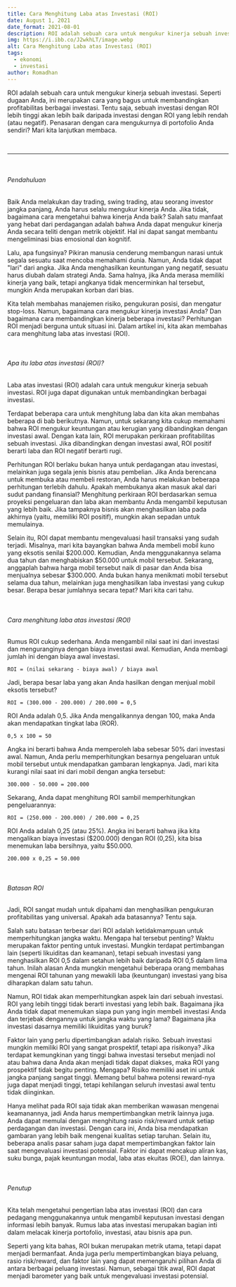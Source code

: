 ```yaml
---
title: Cara Menghitung Laba atas Investasi (ROI)
date: August 1, 2021
date_format: 2021-08-01
description: ROI adalah sebuah cara untuk mengukur kinerja sebuah investasi. Seperti dugaan Anda, ini merupakan cara yang bagus untuk membandingkan profitabilitas berbagai investasi.
img: https://i.ibb.co/J2wkhLT/image.webp
alt: Cara Menghitung Laba atas Investasi (ROI)
tags: 
  - ekonomi
  - investasi
author: Romadhan
---
```


<div class="text-justify grid gap-4">
  <p>ROI adalah sebuah cara untuk mengukur kinerja sebuah investasi. Seperti dugaan Anda, ini merupakan cara yang bagus untuk membandingkan profitabilitas berbagai investasi. Tentu saja, sebuah investasi dengan ROI lebih tinggi akan lebih baik daripada investasi dengan ROI yang lebih rendah (atau negatif). Penasaran dengan cara mengukurnya di portofolio Anda sendiri? Mari kita lanjutkan membaca.</p>
</div>

<br>
<hr>
<br>

<div class="text-justify grid gap-4">
  <h6 class="ft-h text-primary font-bold">Pendahuluan</h6>
  <p>Baik Anda melakukan day trading, swing trading, atau seorang investor jangka panjang, Anda harus selalu mengukur kinerja Anda. Jika tidak, bagaimana cara mengetahui bahwa kinerja Anda baik? Salah satu manfaat yang hebat dari perdagangan adalah bahwa Anda dapat mengukur kinerja Anda secara teliti dengan metrik objektif. Hal ini dapat sangat membantu mengeliminasi bias emosional dan kognitif.</p>
  <p>Lalu, apa fungsinya? Pikiran manusia cenderung membangun narasi untuk segala sesuatu saat mencoba memahami dunia. Namun, Anda tidak dapat "lari" dari angka. Jika Anda menghasilkan keuntungan yang negatif, sesuatu harus diubah dalam strategi Anda. Sama halnya, jika Anda merasa memiliki kinerja yang baik, tetapi angkanya tidak mencerminkan hal tersebut, mungkin Anda merupakan korban dari bias.</p>
  <p>Kita telah membahas manajemen risiko, pengukuran posisi, dan mengatur stop-loss. Namun, bagaimana cara mengukur kinerja investasi Anda? Dan bagaimana cara membandingkan kinerja beberapa investasi? Perhitungan ROI menjadi berguna untuk situasi ini. Dalam artikel ini, kita akan membahas cara menghitung laba atas investasi (ROI).</p>
</div>

<br>

<div class="text-justify grid gap-4">
  <h6 class="ft-h text-primary font-bold">Apa itu laba atas investasi (ROI)?</h6>
  <p>Laba atas investasi (ROI) adalah cara untuk mengukur kinerja sebuah investasi. ROI juga dapat digunakan untuk membandingkan berbagai investasi.</p>
  <p>Terdapat beberapa cara untuk menghitung laba dan kita akan membahas beberapa di bab berikutnya. Namun, untuk sekarang kita cukup memahami bahwa ROI mengukur keuntungan atau kerugian yang dibandingkan dengan investasi awal. Dengan kata lain, ROI merupakan perkiraan profitabilitas sebuah investasi. Jika dibandingkan dengan investasi awal, ROI positif berarti laba dan ROI negatif berarti rugi.</p>
  <p>Perhitungan ROI berlaku bukan hanya untuk perdagangan atau investasi, melainkan juga segala jenis bisnis atau pembelian. Jika Anda berencana untuk membuka atau membeli restoran, Anda harus melakukan beberapa perhitungan terlebih dahulu. Apakah membukanya akan masuk akal dari sudut pandang finansial? Menghitung perkiraan ROI berdasarkan semua proyeksi pengeluaran dan laba akan membantu Anda mengambil keputusan yang lebih baik. Jika tampaknya bisnis akan menghasilkan laba pada akhirnya (yaitu, memiliki ROI positif), mungkin akan sepadan untuk memulainya.</p>
  <p>Selain itu, ROI dapat membantu mengevaluasi hasil transaksi yang sudah terjadi. Misalnya, mari kita bayangkan bahwa Anda membeli mobil kuno yang eksotis senilai $200.000. Kemudian, Anda menggunakannya selama dua tahun dan menghabiskan $50.000 untuk mobil tersebut. Sekarang, anggaplah bahwa harga mobil tersebut naik di pasar dan Anda bisa menjualnya sebesar $300.000. Anda bukan hanya menikmati mobil tersebut selama dua tahun, melainkan juga menghasilkan laba investasi yang cukup besar. Berapa besar jumlahnya secara tepat? Mari kita cari tahu.</p>
</div>

<br>

<div class="text-justify grid gap-4">
  <h6 class="ft-h text-primary font-bold">Cara menghitung laba atas investasi (ROI)</h6>
  <p>Rumus ROI cukup sederhana. Anda mengambil nilai saat ini dari investasi dan menguranginya dengan biaya investasi awal. Kemudian, Anda membagi jumlah ini dengan biaya awal investasi.</p>
  <pre><code>ROI = (nilai sekarang - biaya awal) / biaya awal</code></pre>
  <p>Jadi, berapa besar laba yang akan Anda hasilkan dengan menjual mobil eksotis tersebut?</p>
  <pre><code>ROI = (300.000 - 200.000) / 200.000 = 0,5</code></pre>
  <p>ROI Anda adalah 0,5. Jika Anda mengalikannya dengan 100, maka Anda akan mendapatkan tingkat laba (ROR).</p>
  <pre><code>0,5 x 100 = 50</code></pre>
  <p>Angka ini berarti bahwa Anda memperoleh laba sebesar 50% dari investasi awal. Namun, Anda perlu memperhitungkan besarnya pengeluaran untuk mobil tersebut untuk mendapatkan gambaran lengkapnya. Jadi, mari kita kurangi nilai saat ini dari mobil dengan angka tersebut:</p>
  <pre><code>300.000 - 50.000 = 200.000</code></pre>
  <p>Sekarang, Anda dapat menghitung ROI sambil memperhitungkan pengeluarannya:</p>
  <pre><code>ROI = (250.000 - 200.000) / 200.000 = 0,25</code></pre>
  <p>ROI Anda adalah 0,25 (atau 25%). Angka ini berarti bahwa jika kita mengalikan biaya investasi ($200.000) dengan ROI (0,25), kita bisa menemukan laba bersihnya, yaitu $50.000.</p>
  <pre><code>200.000 x 0,25 = 50.000</code></pre>
</div>

<br>

<div class="text-justify grid gap-4">
  <h6 class="ft-h text-primary font-bold">Batasan ROI</h6>
  <p>Jadi, ROI sangat mudah untuk dipahami dan menghasilkan pengukuran profitabilitas yang universal. Apakah ada batasannya? Tentu saja.</p>
  <p>Salah satu batasan terbesar dari ROI adalah ketidakmampuan untuk memperhitungkan jangka waktu. Mengapa hal tersebut penting? Waktu merupakan faktor penting untuk investasi. Mungkin terdapat pertimbangan lain (seperti likuiditas dan keamanan), tetapi sebuah investasi yang menghasilkan ROI 0,5 dalam setahun lebih baik daripada ROI 0,5 dalam lima tahun. Inilah alasan Anda mungkin mengetahui beberapa orang membahas mengenai ROI tahunan yang mewakili laba (keuntungan) investasi yang bisa diharapkan dalam satu tahun.</p>
  <p>Namun, ROI tidak akan memperhitungkan aspek lain dari sebuah investasi. ROI yang lebih tinggi tidak berarti investasi yang lebih baik. Bagaimana jika Anda tidak dapat menemukan siapa pun yang ingin membeli investasi Anda dan terjebak dengannya untuk jangka waktu yang lama? Bagaimana jika investasi dasarnya memiliki likuiditas yang buruk?</p>
  <p>Faktor lain yang perlu dipertimbangkan adalah risiko. Sebuah investasi mungkin memiliki ROI yang sangat prospektif, tetapi apa risikonya? Jika terdapat kemungkinan yang tinggi bahwa investasi tersebut menjadi nol atau bahwa dana Anda akan menjadi tidak dapat diakses, maka ROI yang prospektif tidak begitu penting. Mengapa? Risiko memiliki aset ini untuk jangka panjang sangat tinggi. Memang betul bahwa potensi reward-nya juga dapat menjadi tinggi, tetapi kehilangan seluruh investasi awal tentu tidak diinginkan.</p>
  <p>Hanya melihat pada ROI saja tidak akan memberikan wawasan mengenai keamanannya, jadi Anda harus mempertimbangkan metrik lainnya juga. Anda dapat memulai dengan menghitung rasio risk/reward untuk setiap perdagangan dan investasi. Dengan cara ini, Anda bisa mendapatkan gambaran yang lebih baik mengenai kualitas setiap taruhan. Selain itu, beberapa analis pasar saham juga dapat mempertimbangkan faktor lain saat mengevaluasi investasi potensial. Faktor ini dapat mencakup aliran kas, suku bunga, pajak keuntungan modal, laba atas ekuitas (ROE), dan lainnya.</p>
</div>

<br>

<div class="text-justify grid gap-4">
  <h6 class="ft-h text-primary font-bold">Penutup</h6>
  <p>Kita telah mengetahui pengertian laba atas investasi (ROI) dan cara pedagang menggunakannya untuk mengambil keputusan investasi dengan informasi lebih banyak. Rumus laba atas investasi merupakan bagian inti dalam melacak kinerja portofolio, investasi, atau bisnis apa pun.</p>
  <p>Seperti yang kita bahas, ROI bukan merupakan metrik utama, tetapi dapat menjadi bermanfaat. Anda juga perlu mempertimbangkan biaya peluang, rasio risk/reward, dan faktor lain yang dapat memengaruhi pilihan Anda di antara berbagai peluang investasi. Namun, sebagai titik awal, ROI dapat menjadi barometer yang baik untuk mengevaluasi investasi potensial.</p>
</div>